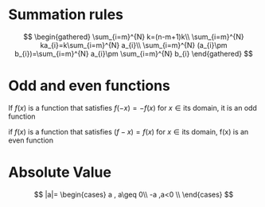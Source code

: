 # Summation rules

$$
\begin{gathered}
\sum_{i=m}^{N} k=(n-m+1)k\\
\sum_{i=m}^{N} ka_{i}=k\sum_{i=m}^{N} a_{i}\\
\sum_{i=m}^{N} (a_{i}\pm b_{i})=\sum_{i=m}^{N} a_{i}\pm \sum_{i=m}^{N} b_{i}
\end{gathered}
$$


# Odd and even functions
If $f(x)$ is a function that satisfies $f(-x)=-f(x)$ for $x\in \text{its domain}$, it is an odd function

if $f(x)$ is a function that satisfies $(f-x)=f(x)$ for $x\in \text{its domain}$, f(x) is an even function

# Absolute Value

$$
|a|=
\begin{cases}
a , a\geq 0\\
-a ,a<0 \\ 
\end{cases}
$$

